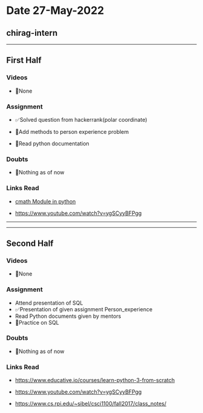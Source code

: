 # Date 27-May-2022

## chirag-intern

<hr>

## First Half

### Videos

- 🚫None

### Assignment

- ✅Solved question from hackerrank(polar coordinate)

- 🔄Add methods to person experience problem

- 🔄Read python documentation

### Doubts

- 🚫Nothing as of now

### Links Read

- [cmath Module in python](https://docs.python.org/3/library/cmath.html)

- https://www.youtube.com/watch?v=ygSCyyBFPgg



<hr>
<hr>

## Second Half

### Videos

- 🚫None

### Assignment

- Attend presentation of SQL
- ✅Presentation of given assignment Person_experience
- Read Python documents given by mentors
- 🔄Practice on SQL

### Doubts

- 🚫Nothing as of now

### Links Read

- https://www.educative.io/courses/learn-python-3-from-scratch

- https://www.youtube.com/watch?v=ygSCyyBFPgg
- https://www.cs.rpi.edu/~sibel/csci1100/fall2017/class_notes/
